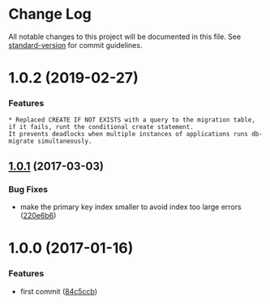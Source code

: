 # Change Log

All notable changes to this project will be documented in this file. See [standard-version](https://github.com/conventional-changelog/standard-version) for commit guidelines.

# 1.0.2 (2019-02-27)

### Features

	* Replaced CREATE IF NOT EXISTS with a query to the migration table, if it fails, runt the conditional create statement.
	It prevents deadlocks when multiple instances of applications runs db-migrate simultaneously.

<a name="1.0.1"></a>
## [1.0.1](https://github.com/joakimbeng/immigration-mysql/compare/v1.0.0...v1.0.1) (2017-03-03)


### Bug Fixes

* make the primary key index smaller to avoid index too large errors ([220e6b6](https://github.com/joakimbeng/immigration-mysql/commit/220e6b6))



<a name="1.0.0"></a>
# 1.0.0 (2017-01-16)


### Features

* first commit ([84c5ccb](https://github.com/joakimbeng/immigration-mysql/commit/84c5ccb))
